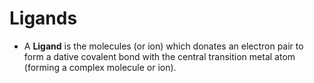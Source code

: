 # Ligands
- A **Ligand** is the molecules (or ion) which donates an electron pair to form a dative covalent bond with the central transition metal atom (forming a complex molecule or ion).